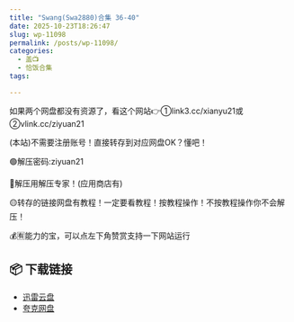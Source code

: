 ```yaml
---
title: "Swang(Swa2880)合集 36-40"
date: 2025-10-23T18:26:47
slug: wp-11098
permalink: /posts/wp-11098/
categories:
  - 盖📺
  - 恰饭合集
tags:

---
```


如果两个网盘都没有资源了，看这个网站👉①link3.cc/xianyu21或②vlink.cc/ziyuan21

(本站)不需要注册账号！直接转存到对应网盘OK？懂吧！

🟢解压密码:ziyuan21

🔵解压用解压专家！(应用商店有)

🟡转存的链接网盘有教程！一定要看教程！按教程操作！不按教程操作你不会解压！

💰🈶能力的宝，可以点左下角赞赏支持一下网站运行

## 📦 下载链接
- [迅雷云盘](https://blziyuan21.com/pay-download/11098?key=a3fb803d18&down_id=0)
- [夸克网盘](https://blziyuan21.com/pay-download/11098?key=a3fb803d18&down_id=1)


